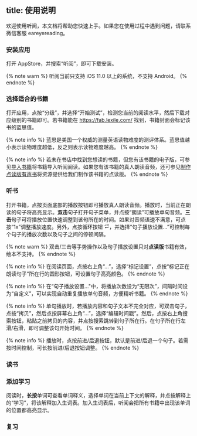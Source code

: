 title: 使用说明
---

欢迎使用听阅，本文档将帮助您快速上手。如果您在使用过程中遇到问题，请联系微信客服 eareyereading。

### 安装应用

打开 AppStore，并搜索“听阅”，即可下载安装。

{% note warn %}
听阅当前只支持 iOS 11.0 以上的系统，不支持 Android。
{% endnote %}

### 选择适合的书籍
打开应用，点按“分级”，并选择“开始测试”，检测您当前的阅读水平，然后下载对应级别的书籍即可。若书籍能在 https://fab.lexile.com/ 找到，书籍封面会标记该书的蓝思值。

{% note info %}
蓝思是美国一个权威的测量英语读物难度的测评体系。蓝思值越小表示读物难度越低，反之则表示读物难度越高。
{% endnote %}

{% note info %}
若未在书店中找到您想读的书籍，但您有该书籍的电子版，可参见[导入书籍](book-imports.html)将书籍导入听阅阅读。如果您有该书籍的真人朗读音频，还可参见[制作点读版有声书](make-lrc-book.html)将资源提供给我们制作该书籍的点读版。
{% endnote %}

### 听书
打开书籍，点按页面底部的播放按钮即可播放真人朗读音频。播放时，当前正在朗读的句子将高亮显示。**双击**句子打开句子菜单，并点按“朗读”可播放单句音频。**三击**句子可将播放位置快速调整到该句所在的时间。如果对音频语速不满意，可点按“1x”调整播放速度。另外，点按循环按钮 <img src="../images/btn_cycle_mode_sequence.png" width="14" height="14"/>，并选择“句子播放设置...”可控制每个句子的播放次数以及句子之间的停顿间隔。

{% note warn %}
双击/三击等手势操作以及句子播放设置只对**点读版**书籍有效，绘本不支持。
{% endnote %}

{% note info %}
在阅读页面，点按右上角“...”，选择“标记设置”，点按“标记正在朗读句子”所在行的圆形按钮，可设置句子高亮颜色。
{% endnote %}

{% note info %}
在“句子播放设置..."中，将播放次数设为“无限次”，间隔时间设为“自定义”，可以实现自动重复播放单句音频，方便精听书籍。
{% endnote %}

{% note info %}
单句播放时，若播放内容和句子文本不完全对应，可双击句子，点按“拷贝”，然后点按屏幕右上角“...”，选择“编辑时间戳”。然后，点按右上角搜索按钮，粘贴之前拷贝的内容，并点按搜索跳转到句子所在行。在句子所在行左滑/右滑，即可调整该句开始时间。
{% endnote %}

{% note info %}
播放时，点按前进/后退按钮，默认是前进/后退一个句子。若需按时间控制，可长按前进/后退按钮调整。
{% endnote %}

### 读书
### 添加学习
阅读时，**长按**单词可查看单词释义，选择单词在当前上下文的解释，并点按解释上的“学习”，将该解释加入生词表。加入生词表后，听阅会把所有书籍中出现该单词的位置都高亮显示。


### 复习

